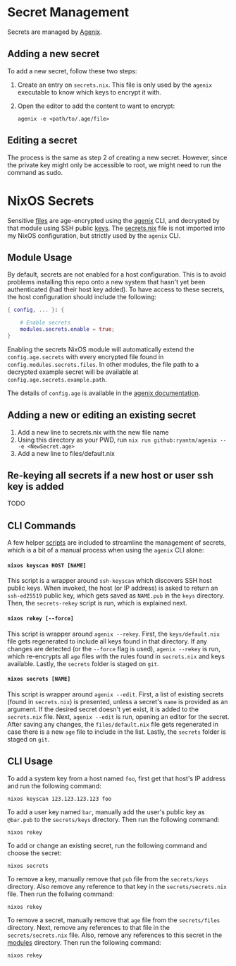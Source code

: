 # Secret Management

Secrets are managed by [Agenix](https://github.com/ryantm/agenix).

## Adding a new secret

To add a new secret, follow these two steps:

1. Create an entry on `secrets.nix`. This file is only used by the `agenix` executable
   to know which keys to encrypt it with.
2. Open the editor to add the content to want to encrypt:

   ```
   agenix -e <path/to/.age/file>
   ```

## Editing a secret

The process is the same as step 2 of creating a new secret.
However, since the private key might only be accessible to root,
we might need to run the command as sudo.



# NixOS Secrets

Sensitive [files](https://github.com/suderman/nixos/tree/main/secrets/files)
are age-encrypted using the [agenix](https://github.com/ryantm/agenix) CLI,
and decrypted by that module using SSH public
[keys](https://github.com/suderman/nixos/tree/main/secrets/keys). The
[secrets.nix](https://github.com/suderman/nixos/blob/main/secrets/secrets.nix)
file is not imported into my NixOS configuration, but strictly used by the `agenix` CLI.

## Module Usage

By default, secrets are not enabled for a host configuration. This is to avoid 
problems installing this repo onto a new system that hasn't yet been authenticated 
(had their host key added). To have access to these secrets, the host configuration 
should include the following:

```nix
{ config, ... }: {

    # Enable secrets
    modules.secrets.enable = true;
}
```

Enabling the secrets NixOS module will automatically extend the
`config.age.secrets` with every encrypted file found in
`config.modules.secrets.files`. In other modules, the file path to a decrypted
example secret will be available at `config.age.secrets.example.path`.

The details of `config.age` is available in the [agenix
documentation](https://github.com/ryantm/agenix#reference).

## Adding a new or editing an existing secret
1. Add a new line to secrets.nix with the new file name
2. Using this directory as your PWD, run `nix run github:ryantm/agenix -- -e <NewSecret.age>`
3. Add a new line to files/default.nix

## Re-keying all secrets if a new host or user ssh key is added
TODO



## CLI Commands

A few helper
[scripts](https://github.com/suderman/nixos/tree/main/secrets/scripts) are
included to streamline the management of secrets, which is a bit of a manual
process when using the `agenix` CLI alone:

#### `nixos keyscan HOST [NAME]`

This script is a wrapper around `ssh-keyscan` which discovers SSH host public
keys. When invoked, the host (or IP address) is asked to return an
`ssh-ed25519` public key, which gets saved as `NAME.pub` in the `keys`
directory. Then, the `secrets-rekey` script is run, which is explained next. 

#### `nixos rekey [--force]`

This script is wrapper around `agenix --rekey`. First, the `keys/default.nix`
file gets regenerated to include all keys found in that directory. If any
changes are detected (or the `--force` flag is used), `agenix --rekey` is run,
which re-encrypts all `age` files with the rules found in `secrets.nix` and
keys available. Lastly, the `secrets` folder is staged on `git`.

#### `nixos secrets [NAME]`

This script is wrapper around `agenix --edit`. First, a list of existing
secrets (found in `secrets.nix`) is presented, unless a secret's `name` is
provided as an argument. If the desired secret doesn't yet exist, it is added
to the `secrets.nix` file. Next, `agenix --edit` is run, opening an editor for
the secret. After saving any changes, the `files/default.nix` file gets
regenerated in case there is a new `age` file to include in the list. Lastly,
the `secrets` folder is staged on `git`.

## CLI Usage

To add a system key from a host named `foo`, first get that host's IP address
and run the following command:

    nixos keyscan 123.123.123.123 foo

To add a user key named `bar`, manually add the user's public key as `@bar.pub`
to the `secrets/keys` directory. Then run the following command:

    nixos rekey

To add or change an existing secret, run the following command and choose the secret:

    nixos secrets

To remove a key, manually remove that `pub` file from the `secrets/keys`
directory. Also remove any reference to that key in the `secrets/secrets.nix`
file. Then run the follwing command:

    nixos rekey

To remove a secret, manually remove that `age` file from the `secrets/files`
directory. Next, remove any references to that file in the
`secrets/secrets.nix` file. Also, remove any references to this secret in the
[modules](https://github.com/suderman/nixos/tree/main/modules) directory. Then
run the following command:

    nixos rekey
